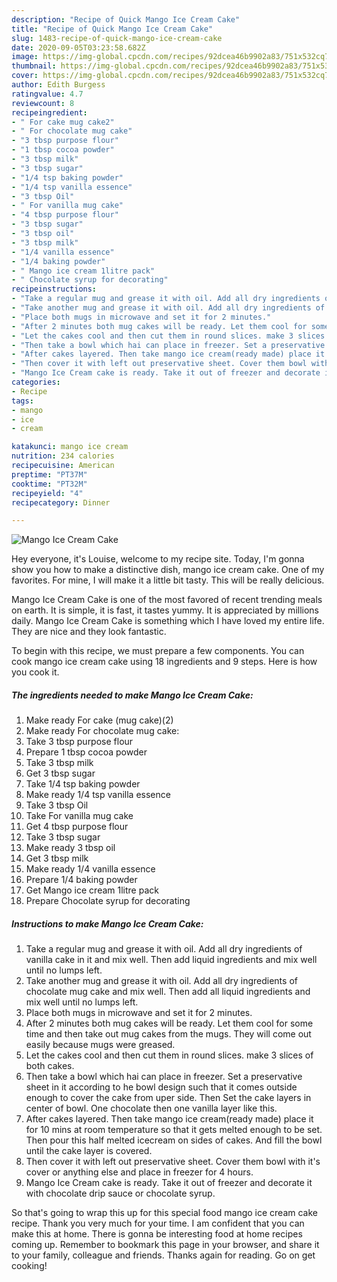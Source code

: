 ```yaml
---
description: "Recipe of Quick Mango Ice Cream Cake"
title: "Recipe of Quick Mango Ice Cream Cake"
slug: 1483-recipe-of-quick-mango-ice-cream-cake
date: 2020-09-05T03:23:58.682Z
image: https://img-global.cpcdn.com/recipes/92dcea46b9902a83/751x532cq70/mango-ice-cream-cake-recipe-main-photo.jpg
thumbnail: https://img-global.cpcdn.com/recipes/92dcea46b9902a83/751x532cq70/mango-ice-cream-cake-recipe-main-photo.jpg
cover: https://img-global.cpcdn.com/recipes/92dcea46b9902a83/751x532cq70/mango-ice-cream-cake-recipe-main-photo.jpg
author: Edith Burgess
ratingvalue: 4.7
reviewcount: 8
recipeingredient:
- " For cake mug cake2"
- " For chocolate mug cake"
- "3 tbsp purpose flour"
- "1 tbsp cocoa powder"
- "3 tbsp milk"
- "3 tbsp sugar"
- "1/4 tsp baking powder"
- "1/4 tsp vanilla essence"
- "3 tbsp Oil"
- " For vanilla mug cake"
- "4 tbsp purpose flour"
- "3 tbsp sugar"
- "3 tbsp oil"
- "3 tbsp milk"
- "1/4 vanilla essence"
- "1/4 baking powder"
- " Mango ice cream 1litre pack"
- " Chocolate syrup for decorating"
recipeinstructions:
- "Take a regular mug and grease it with oil. Add all dry ingredients of vanilla cake in it and mix well. Then add liquid ingredients and mix well until no lumps left."
- "Take another mug and grease it with oil. Add all dry ingredients of chocolate mug cake and mix well. Then add all liquid ingredients and mix well until no lumps left."
- "Place both mugs in microwave and set it for 2 minutes."
- "After 2 minutes both mug cakes will be ready. Let them cool for some time and then take out mug cakes from the mugs. They will come out easily because mugs were greased."
- "Let the cakes cool and then cut them in round slices. make 3 slices of both cakes."
- "Then take a bowl which hai can place in freezer. Set a preservative sheet in it according to he bowl design such that it comes outside enough to cover the cake from uper side. Then Set the cake layers in center of bowl. One chocolate then one vanilla layer like this."
- "After cakes layered. Then take mango ice cream(ready made) place it for 10 mins at room temperature so that it gets melted enough to be set. Then pour this half melted icecream on sides of cakes. And fill the bowl until the cake layer is covered."
- "Then cover it with left out preservative sheet. Cover them bowl with it&#39;s cover or anything else and place in freezer for 4 hours."
- "Mango Ice Cream cake is ready. Take it out of freezer and decorate it with chocolate drip sauce or chocolate syrup."
categories:
- Recipe
tags:
- mango
- ice
- cream

katakunci: mango ice cream 
nutrition: 234 calories
recipecuisine: American
preptime: "PT37M"
cooktime: "PT32M"
recipeyield: "4"
recipecategory: Dinner

---
```



![Mango Ice Cream Cake](https://img-global.cpcdn.com/recipes/92dcea46b9902a83/751x532cq70/mango-ice-cream-cake-recipe-main-photo.jpg)

Hey everyone, it's Louise, welcome to my recipe site. Today, I'm gonna show you how to make a distinctive dish, mango ice cream cake. One of my favorites. For mine, I will make it a little bit tasty. This will be really delicious.

Mango Ice Cream Cake is one of the most favored of recent trending meals on earth. It is simple, it is fast, it tastes yummy. It is appreciated by millions daily. Mango Ice Cream Cake is something which I have loved my entire life. They are nice and they look fantastic.




To begin with this recipe, we must prepare a few components. You can cook mango ice cream cake using 18 ingredients and 9 steps. Here is how you cook it.

<!--inarticleads1-->

##### The ingredients needed to make Mango Ice Cream Cake:

1. Make ready  For cake (mug cake)(2)
1. Make ready  For chocolate mug cake:
1. Take 3 tbsp purpose flour
1. Prepare 1 tbsp cocoa powder
1. Take 3 tbsp milk
1. Get 3 tbsp sugar
1. Take 1/4 tsp baking powder
1. Make ready 1/4 tsp vanilla essence
1. Take 3 tbsp Oil
1. Take  For vanilla mug cake
1. Get 4 tbsp purpose flour
1. Take 3 tbsp sugar
1. Make ready 3 tbsp oil
1. Get 3 tbsp milk
1. Make ready 1/4 vanilla essence
1. Prepare 1/4 baking powder
1. Get  Mango ice cream 1litre pack
1. Prepare  Chocolate syrup for decorating




<!--inarticleads2-->

##### Instructions to make Mango Ice Cream Cake:

1. Take a regular mug and grease it with oil. Add all dry ingredients of vanilla cake in it and mix well. Then add liquid ingredients and mix well until no lumps left.
1. Take another mug and grease it with oil. Add all dry ingredients of chocolate mug cake and mix well. Then add all liquid ingredients and mix well until no lumps left.
1. Place both mugs in microwave and set it for 2 minutes.
1. After 2 minutes both mug cakes will be ready. Let them cool for some time and then take out mug cakes from the mugs. They will come out easily because mugs were greased.
1. Let the cakes cool and then cut them in round slices. make 3 slices of both cakes.
1. Then take a bowl which hai can place in freezer. Set a preservative sheet in it according to he bowl design such that it comes outside enough to cover the cake from uper side. Then Set the cake layers in center of bowl. One chocolate then one vanilla layer like this.
1. After cakes layered. Then take mango ice cream(ready made) place it for 10 mins at room temperature so that it gets melted enough to be set. Then pour this half melted icecream on sides of cakes. And fill the bowl until the cake layer is covered.
1. Then cover it with left out preservative sheet. Cover them bowl with it&#39;s cover or anything else and place in freezer for 4 hours.
1. Mango Ice Cream cake is ready. Take it out of freezer and decorate it with chocolate drip sauce or chocolate syrup.




So that's going to wrap this up for this special food mango ice cream cake recipe. Thank you very much for your time. I am confident that you can make this at home. There is gonna be interesting food at home recipes coming up. Remember to bookmark this page in your browser, and share it to your family, colleague and friends. Thanks again for reading. Go on get cooking!

